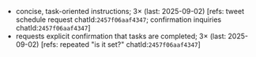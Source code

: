 - concise, task-oriented instructions; 3× (last: 2025-09-02) [refs: tweet schedule request chatId:`2457f06aaf4347`; confirmation inquiries chatId:`2457f06aaf4347`]
- requests explicit confirmation that tasks are completed; 3× (last: 2025-09-02) [refs: repeated "is it set?" chatId:`2457f06aaf4347`]